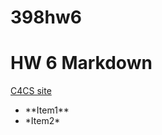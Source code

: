 # 398hw6
# HW 6 Markdown

[C4CS site](https://c4cs.github.io)

<ul>
<li>**Item1**</li>
<li> *Item2* </li>
</ul>

